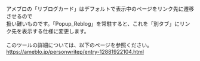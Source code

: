 アメブロの「リブログカード」はデフォルトで表示中のページをリンク先に遷移させるので<br>
扱い難いものです。「Popup_Reblog」を常駐すると、これを「別タブ」にリンク先を表示する仕様に変更します。<br>
<br>
このツールの詳細については、以下のページを参照ください。<br>
https://ameblo.jp/personwritep/entry-12881922104.html
